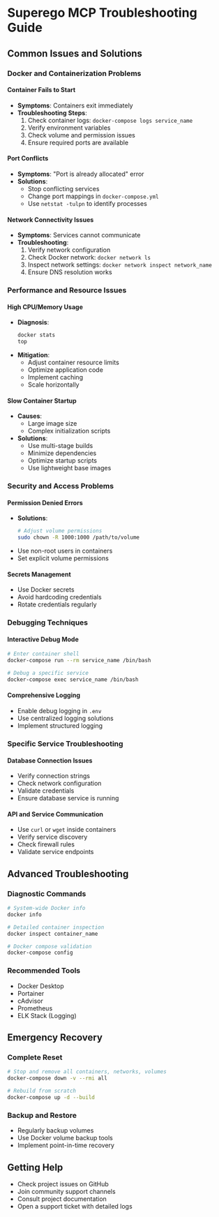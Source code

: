 # Superego MCP Troubleshooting Guide

## Common Issues and Solutions

### Docker and Containerization Problems

#### Container Fails to Start
- **Symptoms**: Containers exit immediately
- **Troubleshooting Steps**:
  1. Check container logs: `docker-compose logs service_name`
  2. Verify environment variables
  3. Check volume and permission issues
  4. Ensure required ports are available

#### Port Conflicts
- **Symptoms**: "Port is already allocated" error
- **Solutions**:
  - Stop conflicting services
  - Change port mappings in `docker-compose.yml`
  - Use `netstat -tulpn` to identify processes

#### Network Connectivity Issues
- **Symptoms**: Services cannot communicate
- **Troubleshooting**:
  1. Verify network configuration
  2. Check Docker network: `docker network ls`
  3. Inspect network settings: `docker network inspect network_name`
  4. Ensure DNS resolution works

### Performance and Resource Issues

#### High CPU/Memory Usage
- **Diagnosis**:
  ```bash
  docker stats
  top
  ```
- **Mitigation**:
  - Adjust container resource limits
  - Optimize application code
  - Implement caching
  - Scale horizontally

#### Slow Container Startup
- **Causes**:
  - Large image size
  - Complex initialization scripts
- **Solutions**:
  - Use multi-stage builds
  - Minimize dependencies
  - Optimize startup scripts
  - Use lightweight base images

### Security and Access Problems

#### Permission Denied Errors
- **Solutions**:
  ```bash
  # Adjust volume permissions
  sudo chown -R 1000:1000 /path/to/volume
  ```
- Use non-root users in containers
- Set explicit volume permissions

#### Secrets Management
- Use Docker secrets
- Avoid hardcoding credentials
- Rotate credentials regularly

### Debugging Techniques

#### Interactive Debug Mode
```bash
# Enter container shell
docker-compose run --rm service_name /bin/bash

# Debug a specific service
docker-compose exec service_name /bin/bash
```

#### Comprehensive Logging
- Enable debug logging in `.env`
- Use centralized logging solutions
- Implement structured logging

### Specific Service Troubleshooting

#### Database Connection Issues
- Verify connection strings
- Check network configuration
- Validate credentials
- Ensure database service is running

#### API and Service Communication
- Use `curl` or `wget` inside containers
- Verify service discovery
- Check firewall rules
- Validate service endpoints

## Advanced Troubleshooting

### Diagnostic Commands
```bash
# System-wide Docker info
docker info

# Detailed container inspection
docker inspect container_name

# Docker compose validation
docker-compose config
```

### Recommended Tools
- Docker Desktop
- Portainer
- cAdvisor
- Prometheus
- ELK Stack (Logging)

## Emergency Recovery

### Complete Reset
```bash
# Stop and remove all containers, networks, volumes
docker-compose down -v --rmi all

# Rebuild from scratch
docker-compose up -d --build
```

### Backup and Restore
- Regularly backup volumes
- Use Docker volume backup tools
- Implement point-in-time recovery

## Getting Help
- Check project issues on GitHub
- Join community support channels
- Consult project documentation
- Open a support ticket with detailed logs